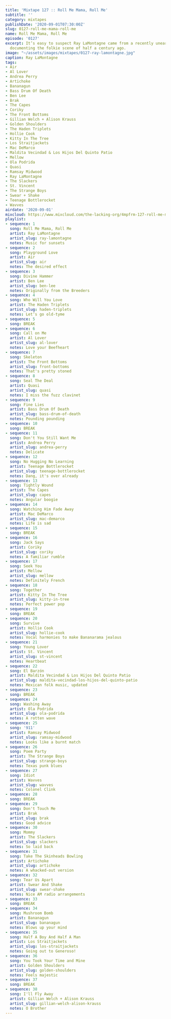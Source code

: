 ```yaml
---
title: 'Mixtape 127 :: Roll Me Mama, Roll Me'
subtitle: ''
category: mixtapes
publishDate: '2020-09-01T07:30:00Z'
slug: 0127-roll-me-mama-roll-me
name: Roll Me Mama, Roll Me
episode: '0127'
excerpt: It’s easy to suspect Ray LaMontagne came from a recently unearthed time capsule
  documenting the folkie scene of half a century ago.
image: "~/assets/images/mixtapes/0127-ray-lamontagne.jpg"
caption: Ray LaMontagne
tags:
- Air
- Al Lover
- Andrea Perry
- Artichoke
- Bananagun
- Bass Drum Of Death
- Ben Lee
- Brak
- The Capes
- Coriky
- The Front Bottoms
- Gillian Welch + Alison Krauss
- Golden Shoulders
- The Haden Triplets
- Hollie Cook
- Kitty In The Tree
- Los Straitjackets
- Mac DeMarco
- Maldita Vecindad & Los Hijos Del Quinto Patio
- Mellow
- Ola Podrida
- Quasi
- Ramsay Midwood
- Ray LaMontagne
- The Slackers
- St. Vincent
- The Strange Boys
- Swear + Shake
- Teenage Bottlerocket
- Wavves
airdate: '2020-09-01'
mixcloud: https://www.mixcloud.com/the-lacking-org/4mpfrm-127-roll-me-mama/
playlist:
- sequence: 1
  song: Roll Me Mama, Roll Me
  artist: Ray LaMontagne
  artist_slug: ray-lamontagne
  notes: Music for sunsets
- sequence: 2
  song: Playground Love
  artist: Air
  artist_slug: air
  notes: The desired effect
- sequence: 3
  song: Divine Hammer
  artist: Ben Lee
  artist_slug: ben-lee
  notes: Originally from the Breeders
- sequence: 4
  song: Who Will You Love
  artist: The Haden Triplets
  artist_slug: haden-triplets
  notes: Let’s go old-tyme
- sequence: 5
  song: BREAK
- sequence: 6
  song: Call on Me
  artist: Al Lover
  artist_slug: al-lover
  notes: Love your Beefheart
- sequence: 7
  song: Skeleton
  artist: The Front Bottoms
  artist_slug: front-bottoms
  notes: That's pretty stoned
- sequence: 8
  song: Seal The Deal
  artist: Quasi
  artist_slug: quasi
  notes: I miss the fuzz clavinet
- sequence: 9
  song: Fine Lies
  artist: Bass Drum Of Death
  artist_slug: bass-drum-of-death
  notes: Pounding pounding
- sequence: 10
  song: BREAK
- sequence: 11
  song: Don't You Still Want Me
  artist: Andrea Perry
  artist_slug: andrea-perry
  notes: Delicate
- sequence: 12
  song: No Hugging No Learning
  artist: Teenage Bottlerocket
  artist_slug: teenage-bottlerocket
  notes: Dang, it's over already
- sequence: 13
  song: Tightly Wound
  artist: The Capes
  artist_slug: capes
  notes: Angular boogie
- sequence: 14
  song: Watching Him Fade Away
  artist: Mac DeMarco
  artist_slug: mac-demarco
  notes: Life is sad
- sequence: 15
  song: BREAK
- sequence: 16
  song: Jack Says
  artist: Coriky
  artist_slug: coriky
  notes: A familiar rumble
- sequence: 17
  song: Seek You
  artist: Mellow
  artist_slug: mellow
  notes: Definitely French
- sequence: 18
  song: Together
  artist: Kitty In The Tree
  artist_slug: kitty-in-tree
  notes: Perfect power pop
- sequence: 19
  song: BREAK
- sequence: 20
  song: Survive
  artist: Hollie Cook
  artist_slug: hollie-cook
  notes: Vocal harmonies to make Bananarama jealous
- sequence: 21
  song: Young Lover
  artist: St. Vincent
  artist_slug: st-vincent
  notes: Heartbeat
- sequence: 22
  song: El Barzón
  artist: Maldita Vecindad & Los Hijos Del Quinto Patio
  artist_slug: maldita-vecindad-los-hijos-del-quinto-patio
  notes: Mexican folk music, updated
- sequence: 23
  song: BREAK
- sequence: 24
  song: Washing Away
  artist: Ola Podrida
  artist_slug: ola-podrida
  notes: A rotten wave
- sequence: 25
  song: '911'
  artist: Ramsay Midwood
  artist_slug: ramsay-midwood
  notes: Looks like a burnt match
- sequence: 26
  song: Poem Party
  artist: The Strange Boys
  artist_slug: strange-boys
  notes: Texas punk blues
- sequence: 27
  song: Idiot
  artist: Wavves
  artist_slug: wavves
  notes: Colonel Clink
- sequence: 28
  song: BREAK
- sequence: 29
  song: Don't Touch Me
  artist: Brak
  artist_slug: brak
  notes: Good advice
- sequence: 30
  song: Mommy
  artist: The Slackers
  artist_slug: slackers
  notes: So laid back
- sequence: 31
  song: Take The Skinheads Bowling
  artist: Artichoke
  artist_slug: artichoke
  notes: A whacked-out version
- sequence: 32
  song: Tear Us Apart
  artist: Swear And Shake
  artist_slug: swear-shake
  notes: Nice AM radio arrangements
- sequence: 33
  song: BREAK
- sequence: 34
  song: Mushroom Bomb
  artist: Bananagun
  artist_slug: bananagun
  notes: Blows up your mind
- sequence: 35
  song: Half A Boy And Half A Man
  artist: Los Straitjackets
  artist_slug: los-straitjackets
  notes: Going out to Generoso!
- sequence: 36
  song: You Took Your Time and Mine
  artist: Golden Shoulders
  artist_slug: golden-shoulders
  notes: Feels majestic
- sequence: 37
  song: BREAK
- sequence: 38
  song: I'll Fly Away
  artist: Gillian Welch + Alison Krauss
  artist_slug: gillian-welch-alison-krauss
  notes: O Brother
---
```


